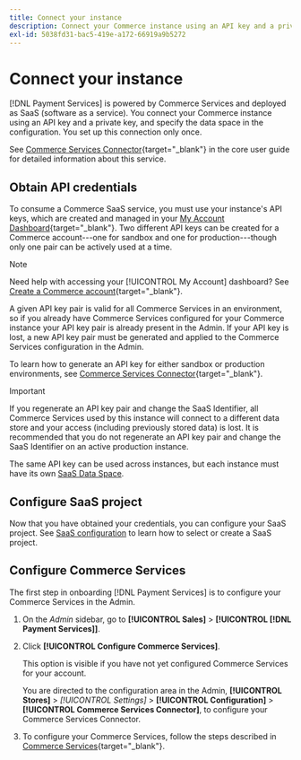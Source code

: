 ```yaml
---
title: Connect your instance
description: Connect your Commerce instance using an API key and a private key, and specify the data space in the configuration.
exl-id: 5038fd31-bac5-419e-a172-66919a9b5272
---
```

# Connect your instance

[!DNL Payment Services] is powered by Commerce Services and deployed as SaaS (software as a service). You connect your Commerce instance using an API key and a private key, and specify the data space in the configuration. You set up this connection only once.

See [Commerce Services Connector](https://docs.magento.com/user-guide/system/saas.html){target="_blank"} in the core user guide for detailed information about this service. 

## Obtain API credentials

To consume a Commerce SaaS service, you must use your instance's API keys, which are created and managed in your [My Account Dashboard](https://account.magento.com/customer/account/login){target="_blank"}. Two different API keys can be created for a Commerce account---one for sandbox and one for production---though only one pair can be actively used at a time.

>[!NOTE]
>
>Need help with accessing your [!UICONTROL My Account] dashboard? See [Create a Commerce account](https://docs.magento.com/user-guide/magento/magento-account-create.html){target="_blank"}.

A given API key pair is valid for all Commerce Services in an environment, so if you already have Commerce Services configured for your Commerce instance your API key pair is already present in the Admin. If your API key is lost, a new API key pair must be generated and applied to the Commerce Services configuration in the Admin.

To learn how to generate an API key for either sandbox or production environments, see [Commerce Services Connector](https://docs.magento.com/user-guide/system/saas.html){target="_blank"}.

>[!IMPORTANT]
>
>If you regenerate an API key pair and change the SaaS Identifier, all Commerce Services used by this instance will connect to a different data store and your access (including previously stored data) is lost. It is recommended that you do not regenerate an API key pair and change the SaaS Identifier on an active production instance.

The same API key can be used across instances, but each instance must have its own [SaaS Data Space](https://experienceleague.adobe.com/docs/commerce-merchant-services/user-guides/saas.html#saasenv).

## Configure SaaS project

Now that you have obtained your credentials, you can configure your SaaS project. See [SaaS configuration](https://experienceleague.adobe.com/docs/commerce-merchant-services/user-guides/saas.html#saasenv) to learn how to select or create a SaaS project.

## Configure Commerce Services

The first step in onboarding [!DNL Payment Services] is to configure your Commerce Services in the Admin.

1. On the _Admin_ sidebar, go to **[!UICONTROL Sales]** > **[!UICONTROL [!DNL Payment Services]]**.
1. Click **[!UICONTROL Configure Commerce Services]**.

   This option is visible if you have not yet configured Commerce Services for your account.

   You are directed to the configuration area in the Admin, **[!UICONTROL Stores]** > _[!UICONTROL Settings]_ > **[!UICONTROL Configuration]** > **[!UICONTROL Commerce Services Connector]**, to configure your Commerce Services Connector.

1. To configure your Commerce Services, follow the steps described in [Commerce Services](https://docs.magento.com/user-guide/system/saas.html#createsaasenv){target="_blank"}.
